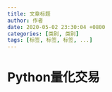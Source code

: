 ```yaml
---
title: 文章标题
author: 作者
date: 2020-05-02 23:30:04 +0800
categories: [类别, 类别]
tags: [标签, 标签, 标签, ...]    
---
```



# Python量化交易
